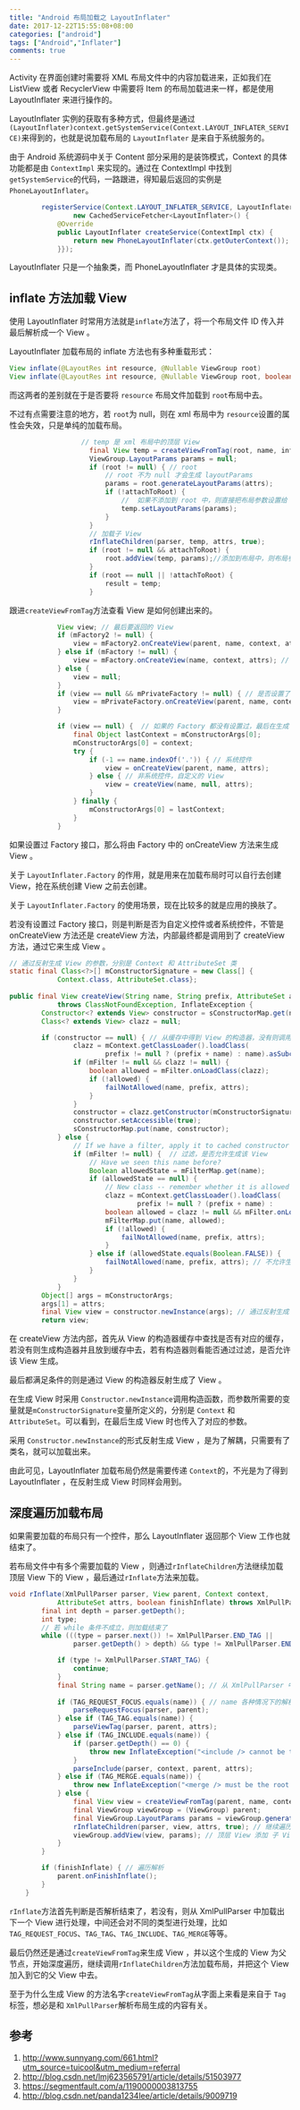 ```yaml
---
title: "Android 布局加载之 LayoutInflater"
date: 2017-12-22T15:55:08+08:00
categories: ["android"]
tags: ["Android","Inflater"]
comments: true
---
```



Activity 在界面创建时需要将 XML 布局文件中的内容加载进来，正如我们在 ListView 或者 RecyclerView 中需要将 Item 的布局加载进来一样，都是使用 LayoutInflater 来进行操作的。

LayoutInflater 实例的获取有多种方式，但最终是通过`(LayoutInflater)context.getSystemService(Context.LAYOUT_INFLATER_SERVICE)`来得到的，也就是说加载布局的 `LayoutInflater` 是来自于系统服务的。

<!--more-->

由于 Android 系统源码中关于 Content 部分采用的是装饰模式，Context 的具体功能都是由 `ContextImpl` 来实现的。通过在 ContextImpl 中找到`getSystemService`的代码，一路跟进，得知最后返回的实例是`PhoneLayoutInflater`。

``` java
        registerService(Context.LAYOUT_INFLATER_SERVICE, LayoutInflater.class,
                new CachedServiceFetcher<LayoutInflater>() {
            @Override
            public LayoutInflater createService(ContextImpl ctx) {
                return new PhoneLayoutInflater(ctx.getOuterContext());
            }});
```
LayoutInflater 只是一个抽象类，而 PhoneLayoutInflater 才是具体的实现类。

## inflate 方法加载 View

使用 LayoutInflater 时常用方法就是`inflate`方法了，将一个布局文件 ID 传入并最后解析成一个 View 。

LayoutInflater 加载布局的 inflate 方法也有多种重载形式：
``` java
View inflate(@LayoutRes int resource, @Nullable ViewGroup root)
View inflate(@LayoutRes int resource, @Nullable ViewGroup root, boolean attachToRoot)
```

而这两者的差别就在于是否要将 `resource` 布局文件加载到 `root`布局中去。

不过有点需要注意的地方，若 `root`为 null，则在 xml 布局中为 `resource`设置的属性会失效，只是单纯的加载布局。
``` java
				  // temp 是 xml 布局中的顶层 View
                    final View temp = createViewFromTag(root, name, inflaterContext, attrs);
                    ViewGroup.LayoutParams params = null;
                    if (root != null) { // root 
	                    // root 不为 null 才会生成 layoutParams
                        params = root.generateLayoutParams(attrs);
                        if (!attachToRoot) {
							//  如果不添加到 root 中，则直接把布局参数设置给 temp
                            temp.setLayoutParams(params);
                        }
                    }
                    // 加载子 View 
					rInflateChildren(parser, temp, attrs, true);
                    if (root != null && attachToRoot) {
                        root.addView(temp, params);//添加到布局中，则布局参数用到 addView 中去
                    }
                    if (root == null || !attachToRoot) {
                        result = temp;
                    }
```

跟进`createViewFromTag`方法查看 View 是如何创建出来的。
``` java
			View view; // 最后要返回的 View
            if (mFactory2 != null) {
                view = mFactory2.onCreateView(parent, name, context, attrs); // 是否设置了 Factory2 
            } else if (mFactory != null) {
                view = mFactory.onCreateView(name, context, attrs); // 是否设置了 Factory
            } else {
                view = null;
            }
            if (view == null && mPrivateFactory != null) { // 是否设置了 PrivateFactory
                view = mPrivateFactory.onCreateView(parent, name, context, attrs);
            }

            if (view == null) {  // 如果的 Factory 都没有设置过，最后在生成 View
                final Object lastContext = mConstructorArgs[0];
                mConstructorArgs[0] = context;
                try {
                    if (-1 == name.indexOf('.')) { // 系统控件 
                        view = onCreateView(parent, name, attrs);
                    } else { // 非系统控件，自定义的 View 
                        view = createView(name, null, attrs);
                    }
                } finally {
                    mConstructorArgs[0] = lastContext;
                }
            }
```

如果设置过 Factory 接口，那么将由 Factory 中的 onCreateView 方法来生成 View 。

关于 `LayoutInflater.Factory` 的作用，就是用来在加载布局时可以自行去创建 View，抢在系统创建 View 之前去创建。

关于 `LayoutInflater.Factory` 的使用场景，现在比较多的就是应用的换肤了。

若没有设置过 Factory 接口，则是判断是否为自定义控件或者系统控件，不管是 onCreateView 方法还是 createView 方法，内部最终都是调用到了 createView 方法，通过它来生成 View 。

``` java
// 通过反射生成 View 的参数，分别是 Context 和 AttributeSet 类
static final Class<?>[] mConstructorSignature = new Class[] {
            Context.class, AttributeSet.class};
            
public final View createView(String name, String prefix, AttributeSet attrs)
            throws ClassNotFoundException, InflateException {
        Constructor<? extends View> constructor = sConstructorMap.get(name);
        Class<? extends View> clazz = null;

		if (constructor == null) { // 从缓存中得到 View 的构造器，没有则调用 getConstructor
                clazz = mContext.getClassLoader().loadClass(
                        prefix != null ? (prefix + name) : name).asSubclass(View.class);
                if (mFilter != null && clazz != null) {
                    boolean allowed = mFilter.onLoadClass(clazz);
                    if (!allowed) {
                        failNotAllowed(name, prefix, attrs);
                    }
                }
                constructor = clazz.getConstructor(mConstructorSignature);
                constructor.setAccessible(true);
                sConstructorMap.put(name, constructor);
            } else {
                // If we have a filter, apply it to cached constructor
                if (mFilter != null) {  // 过滤，是否允许生成该 View
                    // Have we seen this name before?
                    Boolean allowedState = mFilterMap.get(name);
                    if (allowedState == null) {
                        // New class -- remember whether it is allowed
                        clazz = mContext.getClassLoader().loadClass(
                                prefix != null ? (prefix + name) :                  name).asSubclass(View.class);
                        boolean allowed = clazz != null && mFilter.onLoadClass(clazz);
                        mFilterMap.put(name, allowed);
                        if (!allowed) {
                            failNotAllowed(name, prefix, attrs);
                        }
                    } else if (allowedState.equals(Boolean.FALSE)) {
                        failNotAllowed(name, prefix, attrs); // 不允许生成该 View
                    }
                }
            }
        Object[] args = mConstructorArgs;
        args[1] = attrs;
        final View view = constructor.newInstance(args); // 通过反射生成 View
		return view;
```

在 createView 方法内部，首先从 View 的构造器缓存中查找是否有对应的缓存，若没有则生成构造器并且放到缓存中去，若有构造器则看能否通过过滤，是否允许该 View 生成。

最后都满足条件的则是通过 View 的构造器反射生成了 View 。


在生成 View 时采用 `Constructor.newInstance`调用构造函数，而参数所需要的变量就是`mConstructorSignature`变量所定义的，分别是 `Context` 和 `AttributeSet`。可以看到，在最后生成 View 时也传入了对应的参数。

采用 `Constructor.newInstance`的形式反射生成 View ，是为了解耦，只需要有了类名，就可以加载出来。

由此可见，LayoutInflater 加载布局仍然是需要传递 `Context`的，不光是为了得到 LayoutInflater ，在反射生成 View 时同样会用到。



## 深度遍历加载布局

如果需要加载的布局只有一个控件，那么 LayoutInflater 返回那个 View 工作也就结束了。

若布局文件中有多个需要加载的 View ，则通过`rInflateChildren`方法继续加载顶层 View 下的 View ，最后通过`rInflate`方法来加载。

``` java
void rInflate(XmlPullParser parser, View parent, Context context,
            AttributeSet attrs, boolean finishInflate) throws XmlPullParserException, IOException {
        final int depth = parser.getDepth();
        int type;
		// 若 while 条件不成立，则加载结束了
        while (((type = parser.next()) != XmlPullParser.END_TAG ||
                parser.getDepth() > depth) && type != XmlPullParser.END_DOCUMENT) {

            if (type != XmlPullParser.START_TAG) {
                continue;
            }
            final String name = parser.getName(); // 从 XmlPullParser 中得到 name 出来解析
            
            if (TAG_REQUEST_FOCUS.equals(name)) { // name 各种情况下的解析
                parseRequestFocus(parser, parent);
            } else if (TAG_TAG.equals(name)) {
                parseViewTag(parser, parent, attrs);
            } else if (TAG_INCLUDE.equals(name)) {
                if (parser.getDepth() == 0) {
                    throw new InflateException("<include /> cannot be the root element");
                }
                parseInclude(parser, context, parent, attrs);
            } else if (TAG_MERGE.equals(name)) {
                throw new InflateException("<merge /> must be the root element");
            } else {
                final View view = createViewFromTag(parent, name, context, attrs);
                final ViewGroup viewGroup = (ViewGroup) parent;
                final ViewGroup.LayoutParams params = viewGroup.generateLayoutParams(attrs);
                rInflateChildren(parser, view, attrs, true); // 继续遍历
                viewGroup.addView(view, params); // 顶层 View 添加 子 View
            }
        }

        if (finishInflate) { // 遍历解析
            parent.onFinishInflate();
        }
    }
```
`rInflate`方法首先判断是否解析结束了，若没有，则从 XmlPullParser 中加载出下一个 View 进行处理，中间还会对不同的类型进行处理，比如`TAG_REQUEST_FOCUS`、`TAG_TAG`、`TAG_INCLUDE`、`TAG_MERGE`等等。

最后仍然还是通过`createViewFromTag`来生成 View ，并以这个生成的 View 为父节点，开始深度遍历，继续调用`rInflateChildren`方法加载布局，并把这个 View 加入到它的父 View 中去。

至于为什么生成 View 的方法名字`createViewFromTag`从字面上来看是来自于 `Tag`标签，想必是和 `XmlPullParser`解析布局生成的内容有关。



## 参考

1. http://www.sunnyang.com/661.html?utm_source=tuicool&utm_medium=referral
2. http://blog.csdn.net/lmj623565791/article/details/51503977
3. https://segmentfault.com/a/1190000003813755
4. http://blog.csdn.net/panda1234lee/article/details/9009719


